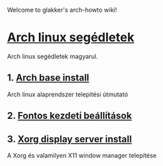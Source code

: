 Welcome to glakker's arch-howto wiki!

# [Arch linux segédletek](https://github.com/glakker/arch-howto/wiki)

Arch linux segédletek magyarul.

## 1. [Arch base install](https://github.com/glakker/arch-howto/wiki/Installation)

Arch linux alaprendszer telepítési útmutató

## 2. [Fontos kezdeti beállítások](https://github.com/glakker/arch-howto/wiki#2-fontos-kezdeti-be%C3%A1ll%C3%ADt%C3%A1sok)

## 3. [Xorg display server install](https://github.com/glakker/arch-howto/wiki/Xorg%E2%80%90install)

A Xorg és valamilyen X11 window manager telepítése
